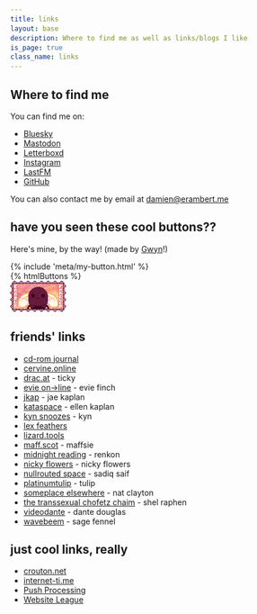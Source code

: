 ```yaml
---
title: links
layout: base
description: Where to find me as well as links/blogs I like
is_page: true
class_name: links
---
```


## Where to find me

You can find me on:

- [Bluesky](https://bsky.app/profile/eramdam.me)
- [Mastodon](https://social.erambert.me/@eramdam)
- [Letterboxd](https://letterboxd.com/eramdam/)
- [Instagram](https://instagram.com/eramdam)
- [LastFM](https://www.last.fm/user/eramdam)
- [GitHub](https://github.com/eramdam)

You can also contact me by email at [damien@erambert.me](mailto:damien@erambert.me)

## have you seen these cool buttons??

Here's mine, by the way! (made by [Gwyn](https://shadenexus.com/)!)

<div class="buttons-mybutton">{% include 'meta/my-button.html' %}</div>

<div class="buttons">
  {% htmlButtons %}
</div>

<div class="eggbug-buttons"><img src="/public/buttons/eggbugforeverowo.png" class="pixel" alt="" /></div>

## friends' links

- [cd-rom journal](https://cdrom.ca/)
- [cervine.online](https://cervine.online/)
- [drac.at](https://drac.at/) - ticky
- [evie on→line](https://ewie.online/) - evie finch
- [jkap](https://jkap.io) - jae kaplan
- [kataspace](https://ellen.zone/) - ellen kaplan
- [kyn snoozes](https://kyn.bearblog.dev/) - kyn
- [lex feathers](https://lexfeathers.ca/)
- [lizard.tools](https://lizard.tools)
- [maff.scot](https://maff.scot/) - maffsie
- [midnight reading](https://renkotsuban.com/) - renkon
- [nicky flowers](https://nickyflowers.com/) - nicky flowers
- [nullrouted space](https://nullrouted.space/) - sadiq saif
- [platinumtulip](https://platinumtulip.garden/) - tulip
- [someplace elsewhere](https://blog.someplace-else.xyz/) - nat clayton
- [the transsexual chofetz chaim](https://shelraphen.com/) - shel raphen
- [videodante](https://blog.dante.cool/) - dante douglas
- [wavebeem](https://www.wavebeem.com/) - sage fennel

## just cool links, really

- [crouton.net](https://crouton.net)
- [internet-ti.me](https://internet-ti.me/)
- [Push Processing](https://pushprocess.ing/)
- [Website League](https://websiteleague.org/)
